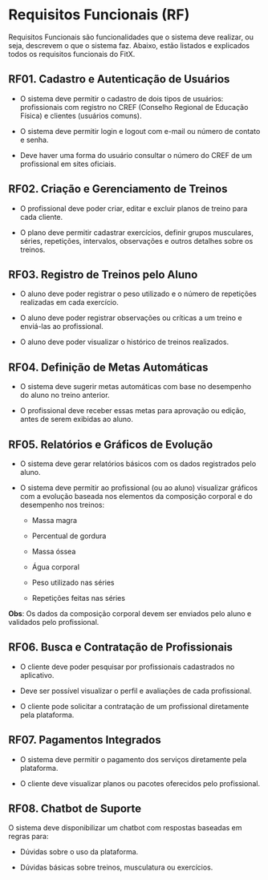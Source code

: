 # Requisitos Funcionais (RF)

Requisitos Funcionais são funcionalidades que o sistema deve realizar, ou seja, descrevem o que o sistema faz.
Abaixo, estão listados e explicados todos os requisitos funcionais do FitX.

## RF01. Cadastro e Autenticação de Usuários

- O sistema deve permitir o cadastro de dois tipos de usuários: profissionais com registro no CREF (Conselho Regional de Educação Física) e clientes (usuários comuns).

- O sistema deve permitir login e logout com e-mail ou número de contato e senha.

- Deve haver uma forma do usuário consultar o número do CREF de um profissional em sites oficiais.

## RF02. Criação e Gerenciamento de Treinos

- O profissional deve poder criar, editar e excluir planos de treino para cada cliente.

- O plano deve permitir cadastrar exercícios, definir grupos musculares, séries, repetições, intervalos, observações e outros detalhes sobre os treinos.

## RF03. Registro de Treinos pelo Aluno

- O aluno deve poder registrar o peso utilizado e o número de repetições realizadas em cada exercício.

- O aluno deve poder registrar observações ou críticas a um treino e enviá-las ao profissional.

- O aluno deve poder visualizar o histórico de treinos realizados.

## RF04. Definição de Metas Automáticas

- O sistema deve sugerir metas automáticas com base no desempenho do aluno no treino anterior.

- O profissional deve receber essas metas para aprovação ou edição, antes de serem exibidas ao aluno.

## RF05. Relatórios e Gráficos de Evolução

- O sistema deve gerar relatórios básicos com os dados registrados pelo aluno.

- O sistema deve permitir ao profissional (ou ao aluno) visualizar gráficos com a evolução baseada nos elementos da composição corporal e do desempenho nos treinos:

    - Massa magra

    - Percentual de gordura

    - Massa óssea

    - Água corporal

    - Peso utilizado nas séries

    - Repetições feitas nas séries

**Obs**: Os dados da composição corporal devem ser enviados pelo aluno e validados pelo profissional.

## RF06. Busca e Contratação de Profissionais

- O cliente deve poder pesquisar por profissionais cadastrados no aplicativo.

- Deve ser possível visualizar o perfil e avaliações de cada profissional.

- O cliente pode solicitar a contratação de um profissional diretamente pela plataforma.

## RF07. Pagamentos Integrados

- O sistema deve permitir o pagamento dos serviços diretamente pela plataforma.

- O cliente deve visualizar planos ou pacotes oferecidos pelo profissional.

## RF08. Chatbot de Suporte

O sistema deve disponibilizar um chatbot com respostas baseadas em regras para:

- Dúvidas sobre o uso da plataforma.

- Dúvidas básicas sobre treinos, musculatura ou exercícios.